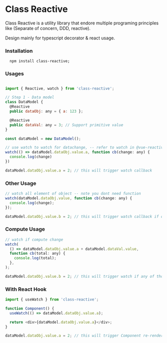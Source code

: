 # Class Reactive

Class Reactive is a utility library that endore multiple programing principles like (Separate of concern, DDD, reactive).

Design mainly for typescript decorator & react usage.

### Installation

```
  npm install class-reactive;
```

### Usages

```javascript

import { Reactive, watch } from 'class-reactive';

// Step 1 - Data model
class DataModel {
  @Reactive
  public dataObj: any = { a: 123 };

  @Reactive
  public dataVal: any = 3; // Support primitive value
}

const dataModel = new DataModel();

// use watch to watch for datachange, -- refer to watch in @vue-reactive
watch(() => dataModel.dataObj.value.a, function cb(change: any) {
  console.log(change)
})

dataModel.dataObj.value.a = 2; // this will trigger watch callback

```

### Other Usage

```javascript
// watch all element of object -- note you dont need function
watch(dataModel.dataObj.value, function cb(change: any) {
  console.log(change);
});

dataModel.dataObj.value.b = 2; // this will trigger watch callback if object change
```

### Compute Usage

```javascript
// watch if compute change
watch(
  () => dataModel.dataObj.value.a + dataModel.dataVal.value,
  function cb(total: any) {
    console.log(total);
  },
);

dataModel.dataObj.value.b = 2; // this will trigger watch if any of those 2 value change
```

### With React Hook

```javascript
import { useWatch } from 'class-reactive';

function Component() {
  useWatch(() => dataModel.dataObj.value.a);

  return <div>{dataModel.dataObj.value.a}</div>;
}

dataModel.dataObj.value.a = 2; // this will trigger Component re-render
```
